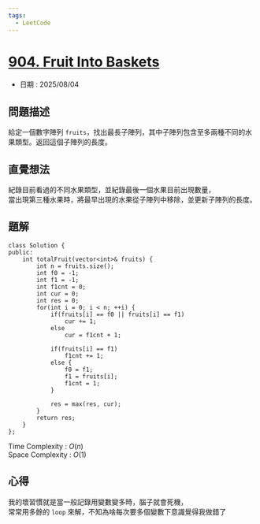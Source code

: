 ```yaml
---
tags:
  - LeetCode
---
```


# [904. Fruit Into Baskets](https://leetcode.com/problems/fruit-into-baskets/description/)  

+ 日期 : 2025/08/04  

## 問題描述  

給定一個數字陣列 `fruits`，找出最長子陣列，其中子陣列包含至多兩種不同的水果類型。返回這個子陣列的長度。  

## 直覺想法  

紀錄目前看過的不同水果類型，並紀錄最後一個水果目前出現數量，  
當出現第三種水果時，將最早出現的水果從子陣列中移除，並更新子陣列的長度。  

## 題解  

```cpp=
class Solution {
public:
    int totalFruit(vector<int>& fruits) {
        int n = fruits.size();
        int f0 = -1;
        int f1 = -1;
        int f1cnt = 0;
        int cur = 0;
        int res = 0;
        for(int i = 0; i < n; ++i) {
            if(fruits[i] == f0 || fruits[i] == f1)
                cur += 1;
            else
                cur = f1cnt + 1;
            
            if(fruits[i] == f1)
                f1cnt += 1;
            else {
                f0 = f1;
                f1 = fruits[i];
                f1cnt = 1;
            }

            res = max(res, cur);
        }
        return res;
    }
};
```

Time Complexity : $O(n)$  
Space Complexity : $O(1)$  

## 心得  

我的壞習慣就是當一般記錄用變數變多時，腦子就會死機，  
常常用多餘的 `loop` 來解，不知為啥每次要多個變數下意識覺得我做錯了  
